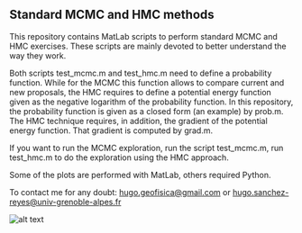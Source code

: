 ## Standard MCMC and HMC methods

This repository contains MatLab scripts to perform standard MCMC and HMC exercises. These scripts are mainly devoted to better understand the way they work.

Both scripts test_mcmc.m and test_hmc.m need to define a probability function. While for the MCMC this function allows to compare current and new proposals, the HMC requires to define a potential energy function given as the negative logarithm of the probability function. In this repository, the probability function is given as a closed form (an example) by prob.m. The HMC technique requires, in addition, the gradient of the potential energy function. That gradient is computed by grad.m.

If you want to run the MCMC exploration, run the script test_mcmc.m, run test_hmc.m to do the exploration using the HMC approach.

Some of the plots are performed with MatLab, others required Python.

To contact me for any doubt:
hugo.geofisica@gmail.com
or 
hugo.sanchez-reyes@univ-grenoble-alpes.fr

![alt text](https://github.com/hugosanrocks/mcmc_methods/blob/master/matlab/multimodal/MCMC_vs_HMC_multimodal.png)
